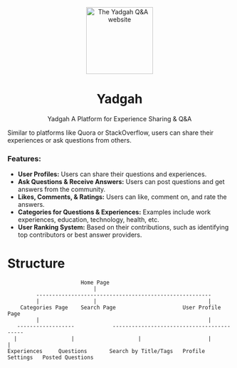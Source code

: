 <div align="center">

<p>
    <a href="#">
        <img width="150" src="https://github.com/BDadmehr0/Yadgah/blob/main/favicon.ico" alt="The Yadgah Q&A website">
    </a>
</p>

# Yadgah

Yadgah A Platform for Experience Sharing &amp; Q&amp;A

</div>

Similar to platforms like Quora or StackOverflow, users can share their experiences or ask questions from others.

### Features:

- **User Profiles:** Users can share their questions and experiences.
- **Ask Questions & Receive Answers:** Users can post questions and get answers from the community.
- **Likes, Comments, & Ratings:** Users can like, comment on, and rate the answers.
- **Categories for Questions & Experiences:** Examples include work experiences, education, technology, health, etc.
- **User Ranking System:** Based on their contributions, such as identifying top contributors or best answer providers.

# Structure

```
                       Home Page
                           |
         -------------------------------------------------------
         |                 |                                   |
    Categories Page    Search Page                     User Profile Page
         |                                                     |
   ------------------   		 ------------------------------------------
  |                 |                    |                     |                  |
Experiences     Questions       Search by Title/Tags   Profile Settings   Posted Questions
```
